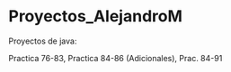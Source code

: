 # Proyectos_AlejandroM
Proyectos de java:

Practica 76-83, Practica 84-86 (Adicionales), Prac. 84-91 
